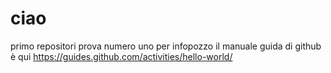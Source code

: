 # ciao
primo repositori
prova numero uno per infopozzo
il manuale guida di github è qui
https://guides.github.com/activities/hello-world/
